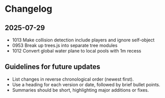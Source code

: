 # Changelog

## 2025-07-29
- 1013 Make collision detection include players and ignore self-object
- 0953 Break up trees.js into separate tree modules
- 1012 Convert global water plane to local pools with 1m recess

## Guidelines for future updates
- List changes in reverse chronological order (newest first).
- Use a heading for each version or date, followed by brief bullet points.
- Summaries should be short, highlighting major additions or fixes.